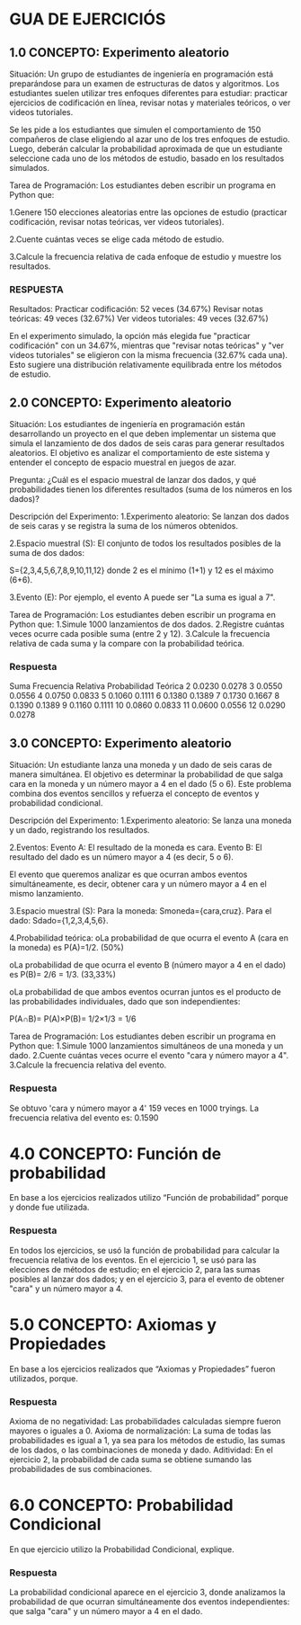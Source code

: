 # GUA DE EJERCICIÓS

## 1.0 CONCEPTO: Experimento aleatorio

Situación: Un grupo de estudiantes de ingeniería en programación está preparándose para un examen de estructuras de datos y algoritmos. Los estudiantes suelen utilizar tres enfoques diferentes para estudiar: practicar ejercicios de codificación en línea, revisar notas y materiales teóricos, o ver videos tutoriales.

Se les pide a los estudiantes que simulen el comportamiento de 150 compañeros de clase eligiendo al azar uno de los tres enfoques de estudio. Luego, deberán calcular la probabilidad aproximada de que un estudiante seleccione cada uno de los métodos de estudio, basado en los resultados simulados.

Tarea de Programación:
Los estudiantes deben escribir un programa en Python que:

1.Genere 150 elecciones aleatorias entre las opciones de estudio (practicar codificación, revisar notas teóricas, ver videos tutoriales).

2.Cuente cuántas veces se elige cada método de estudio.

3.Calcule la frecuencia relativa de cada enfoque de estudio y muestre los resultados.

### RESPUESTA

Resultados:
Practicar codificación: 52 veces (34.67%)
Revisar notas teóricas: 49 veces (32.67%)
Ver videos tutoriales: 49 veces (32.67%)

En el experimento simulado, la opción más elegida fue "practicar codificación" con un 34.67%, mientras que "revisar notas teóricas" y "ver videos tutoriales" se eligieron con la misma frecuencia (32.67% cada una). Esto sugiere una distribución relativamente equilibrada entre los métodos de estudio.

## 2.0 CONCEPTO: Experimento aleatorio

Situación: Los estudiantes de ingeniería en programación están desarrollando un proyecto en el que deben implementar un sistema que simula el lanzamiento de dos dados de seis caras para generar resultados aleatorios. El objetivo es analizar el comportamiento de este sistema y entender el concepto de espacio muestral en juegos de azar.

Pregunta: ¿Cuál es el espacio muestral de lanzar dos dados, y qué probabilidades tienen los diferentes resultados (suma de los números en los dados)?

Descripción del Experimento:
1.Experimento aleatorio: Se lanzan dos dados de seis caras y se registra la suma de los números obtenidos.

2.Espacio muestral (S): El conjunto de todos los resultados posibles de la suma de dos dados:

S={2,3,4,5,6,7,8,9,10,11,12}
donde 2 es el mínimo (1+1) y 12 es el máximo (6+6).

3.Evento (E): Por ejemplo, el evento A puede ser "La suma es igual a 7".

Tarea de Programación:
Los estudiantes deben escribir un programa en Python que:
1.Simule 1000 lanzamientos de dos dados.
2.Registre cuántas veces ocurre cada posible suma (entre 2 y 12).
3.Calcule la frecuencia relativa de cada suma y la compare con la probabilidad teórica.

### Respuesta

Suma Frecuencia Relativa Probabilidad Teórica
2 0.0230 0.0278
3 0.0550 0.0556
4 0.0750 0.0833
5 0.1060 0.1111
6 0.1380 0.1389
7 0.1730 0.1667
8 0.1390 0.1389
9 0.1160 0.1111
10 0.0860 0.0833
11 0.0600 0.0556
12 0.0290 0.0278

## 3.0 CONCEPTO: Experimento aleatorio

Situación: Un estudiante lanza una moneda y un dado de seis caras de manera simultánea. El objetivo es determinar la probabilidad de que salga cara en la moneda y un número mayor a 4 en el dado (5 o 6). Este problema combina dos eventos sencillos y refuerza el concepto de eventos y probabilidad condicional.

Descripción del Experimento:
1.Experimento aleatorio: Se lanza una moneda y un dado, registrando los resultados.

2.Eventos:
Evento A: El resultado de la moneda es cara.
Evento B: El resultado del dado es un número mayor a 4 (es decir, 5 o 6).

El evento que queremos analizar es que ocurran ambos eventos simultáneamente, es decir, obtener cara y un número mayor a 4 en el mismo lanzamiento.

3.Espacio muestral (S):
Para la moneda: Smoneda={cara,cruz}.
Para el dado: Sdado={1,2,3,4,5,6}.

4.Probabilidad teórica:
oLa probabilidad de que ocurra el evento A (cara en la moneda) es P(A)=1/2​. (50%)

oLa probabilidad de que ocurra el evento B (número mayor a 4 en el dado) es P(B)= 2/6 = 1/3. (33,33%)

oLa probabilidad de que ambos eventos ocurran juntos es el producto de las probabilidades individuales, dado que son independientes:

P(A∩B)= P(A)×P(B)= 1/2×1/3 = 1/6

Tarea de Programación:
Los estudiantes deben escribir un programa en Python que:
1.Simule 1000 lanzamientos simultáneos de una moneda y un dado.
2.Cuente cuántas veces ocurre el evento "cara y número mayor a 4".
3.Calcule la frecuencia relativa del evento.

### Respuesta

Se obtuvo 'cara y número mayor a 4' 159 veces en 1000 tryings.
La frecuencia relativa del evento es: 0.1590

# 4.0 CONCEPTO: Función de probabilidad

En base a los ejercicios realizados utilizo “Función de probabilidad” porque y donde fue utilizada.

### Respuesta

En todos los ejercicios, se usó la función de probabilidad para calcular la frecuencia relativa de los eventos. En el ejercicio 1, se usó para las elecciones de métodos de estudio; en el ejercicio 2, para las sumas posibles al lanzar dos dados; y en el ejercicio 3, para el evento de obtener "cara" y un número mayor a 4.

# 5.0 CONCEPTO: Axiomas y Propiedades

En base a los ejercicios realizados que “Axiomas y Propiedades” fueron utilizados, porque.

### Respuesta

Axioma de no negatividad: Las probabilidades calculadas siempre fueron mayores o iguales a 0.
Axioma de normalización: La suma de todas las probabilidades es igual a 1, ya sea para los métodos de estudio, las sumas de los dados, o las combinaciones de moneda y dado.
Aditividad: En el ejercicio 2, la probabilidad de cada suma se obtiene sumando las probabilidades de sus combinaciones.

# 6.0 CONCEPTO: Probabilidad Condicional

En que ejercicio utilizo la Probabilidad Condicional, explique.

### Respuesta

La probabilidad condicional aparece en el ejercicio 3, donde analizamos la probabilidad de que ocurran simultáneamente dos eventos independientes: que salga "cara" y un número mayor a 4 en el dado.
